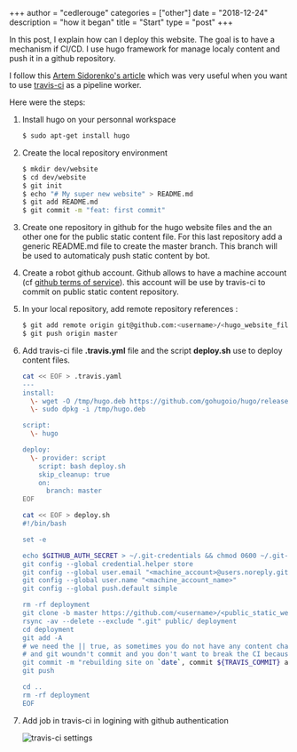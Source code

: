 +++
author = "cedlerouge"
categories = ["other"]
date = "2018-12-24"
description = "how it began"
title = "Start"
type = "post"
+++

In this post, I explain how can I deploy this website. The goal is to have a mechanism if CI/CD. 
I use hugo framework for manage localy content and push it in a github repository. 

I follow this [Artem Sidorenko's article](https://www.sidorenko.io/post/2018/12/hugo-on-github-pages-with-travis-ci/) 
which was very useful when you want to use [travis-ci](https://travis-ci.com) as a pipeline worker. 

Here were the steps: 

1. Install hugo on your personnal workspace

    ``` bash
    $ sudo apt-get install hugo 
    ```

2. Create the local repository environment

    ``` bash
    $ mkdir dev/website
    $ cd dev/website
    $ git init
    $ echo "# My super new website" > README.md
    $ git add README.md
    $ git commit -m "feat: first commit"
    ```

3. Create one repository in github for the hugo website files and the an other one for the public static content file. 
For this last repository add a generic README.md file to create the master branch. This branch will be used to automaticaly push static content by bot.
4. Create a robot github account. Github allows to have a machine account (cf [github terms of service](https://help.github.com/en/github/site-policy/github-terms-of-service#b-account-terms)).
this account will be use by travis-ci to commit on public static content repository.
5. In your local repository, add remote repository references : 

    ``` bash
    $ git add remote origin git@github.com:<username>/<hugo_website_files_repo.git>
    $ git push origin master
    ``` 

6. Add travis-ci file **.travis.yml** file and the script **deploy.sh** use to deploy content files.

    ``` bash
    cat << EOF > .travis.yaml
    ---
    install:
      \- wget -O /tmp/hugo.deb https://github.com/gohugoio/hugo/releases/download/v0.59.1/hugo_extended_0.59.1_Linux-64bit.deb
      \- sudo dpkg -i /tmp/hugo.deb
    
    script:
      \- hugo
    
    deploy:
      \- provider: script
        script: bash deploy.sh
        skip_cleanup: true
        on:
          branch: master
    EOF
    ```
    ``` bash
    cat << EOF > deploy.sh
    #!/bin/bash
    
    set -e
    
    echo $GITHUB_AUTH_SECRET > ~/.git-credentials && chmod 0600 ~/.git-credentials
    git config --global credential.helper store
    git config --global user.email "<machine_account>@users.noreply.github.com"
    git config --global user.name "<machine_account_name>"
    git config --global push.default simple
    
    rm -rf deployment
    git clone -b master https://github.com/<username>/<public_static_website_files_repo.git> deployment
    rsync -av --delete --exclude ".git" public/ deployment
    cd deployment
    git add -A
    # we need the || true, as sometimes you do not have any content changes
    # and git woundn't commit and you don't want to break the CI because of that
    git commit -m "rebuilding site on `date`, commit ${TRAVIS_COMMIT} and job ${TRAVIS_JOB_NUMBER}" || true
    git push
    
    cd ..
    rm -rf deployment
    EOF
    ```

7. Add job in travis-ci in logining with github authentication

    ![travis-ci settings](travis-ci-settings.png)


